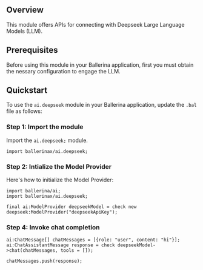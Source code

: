 ## Overview

This module offers APIs for connecting with Deepseek Large Language Models (LLM).

## Prerequisites

Before using this module in your Ballerina application, first you must obtain the nessary configuration to engage the LLM.



## Quickstart

To use the `ai.deepseek` module in your Ballerina application, update the `.bal` file as follows:

### Step 1: Import the module

Import the `ai.deepseek;` module.

```ballerina
import ballerinax/ai.deepseek;
```

### Step 2: Intialize the Model Provider

Here's how to initialize the Model Provider:

```ballerina
import ballerina/ai;
import ballerinax/ai.deepseek;

final ai:ModelProvider deepseekModel = check new deepseek:ModelProvider("deepseekApiKey");
```

### Step 4: Invoke chat completion

```ballerina
ai:ChatMessage[] chatMessages = [{role: "user", content: "hi"}];
ai:ChatAssistantMessage response = check deepseekModel->chat(chatMessages, tools = []);

chatMessages.push(response);
```
